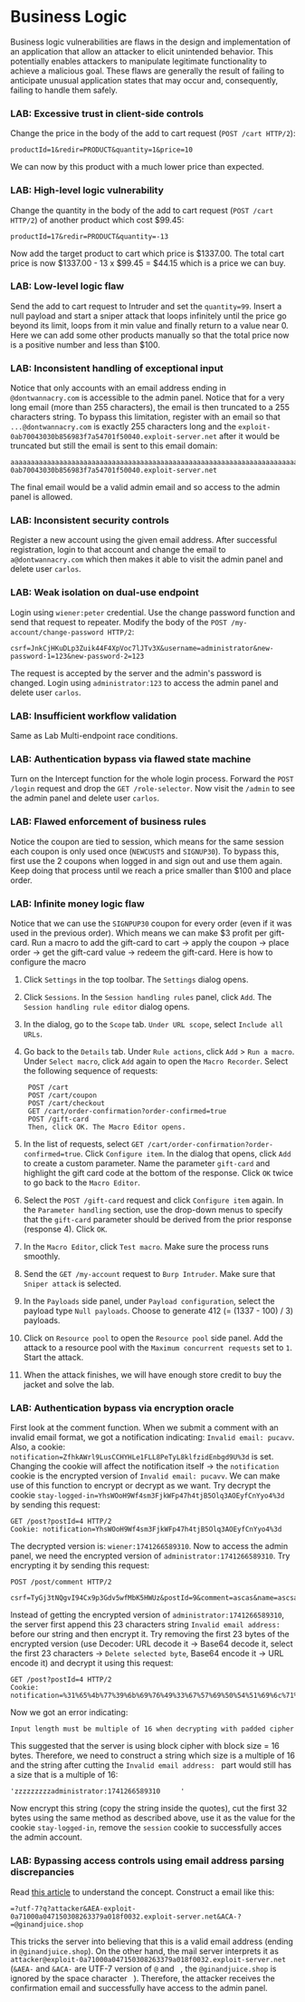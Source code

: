 # Business Logic
Business logic vulnerabilities are flaws in the design and implementation of an application that allow an attacker to elicit unintended behavior. This potentially enables attackers to manipulate legitimate functionality to achieve a malicious goal. These flaws are generally the result of failing to anticipate unusual application states that may occur and, consequently, failing to handle them safely.

### LAB: Excessive trust in client-side controls
Change the price in the body of the add to cart request (`POST /cart HTTP/2`):

    productId=1&redir=PRODUCT&quantity=1&price=10

We can now by this product with a much lower price than expected.

### LAB: High-level logic vulnerability
Change the quantity in the body of the add to cart request (`POST /cart HTTP/2`) of another product which cost $99.45:

    productId=17&redir=PRODUCT&quantity=-13

Now add the target product to cart which price is \$1337.00. The total cart price is now $1337.00 - 13 x $99.45 = $44.15 which is a price we can buy.

### LAB: Low-level logic flaw
Send the add to cart request to Intruder and set the `quantity=99`. 
Insert a null payload and start a sniper attack that loops infinitely until the price go beyond its limit, loops from it min value and finally return to a value near 0. Here we can add some other products manually so that the total price now is a positive number and less than $100.

### LAB: Inconsistent handling of exceptional input
Notice that only accounts with an email address ending in `@dontwannacry.com` is accessible to the admin panel.
Notice that for a very long email (more than 255 characters), the email is then truncated to a 255 characters string.
To bypass this limitation, register with an email so that `...@dontwannacry.com` is exactly 255 characters long and the `exploit-0ab70043030b856983f7a54701f50040.exploit-server.net` after it would be truncated but still the email is sent to this email domain:

    aaaaaaaaaaaaaaaaaaaaaaaaaaaaaaaaaaaaaaaaaaaaaaaaaaaaaaaaaaaaaaaaaaaaaaaaaaaaaaaaaaaaaaaaaaaaaaaaaaaaaaaaaaaaaaaaaaaaaaaaaaaaaaaaaaaaaaaaaaaaaaaaaaaaaaaaaaaaaaaaaaaaaaaaaaaaaaaaaaaaaaaaaaaaaaaaaaaaaaaaaaaaaaaaaaaaaaaaaaaaaaaaaaaaaaaaaaaaaa@dontwannacry.com.exploit-0ab70043030b856983f7a54701f50040.exploit-server.net

The final email would be a valid admin email and so access to the admin panel is allowed.

### LAB: Inconsistent security controls
Register a new account using the given email address.
After successful registration, login to that account and change the email to `a@dontwannacry.com` which then makes it able to visit the admin panel and delete user `carlos`.

### LAB: Weak isolation on dual-use endpoint
Login using `wiener:peter` credential. Use the change password function and send that request to repeater.
Modify the body of the `POST /my-account/change-password HTTP/2`:

    csrf=JnkCjHKuDLp3Zuik44F4XpVoc7lJTv3X&username=administrator&new-password-1=123&new-password-2=123

The request is accepted by the server and the admin's password is changed. Login using `administrator:123` to access the admin panel and delete user `carlos`.

### LAB: Insufficient workflow validation
Same as Lab Multi-endpoint race conditions.

### LAB: Authentication bypass via flawed state machine
Turn on the Intercept function for the whole login process.
Forward the `POST /login` request and drop the `GET /role-selector`. Now visit the `/admin` to see the admin panel and delete user `carlos`.

### LAB: Flawed enforcement of business rules
Notice the coupon are tied to session, which means for the same session each coupon is only used once (`NEWCUST5` and `SIGNUP30`).
To bypass this, first use the 2 coupons when logged in and sign out and use them again. Keep doing that process until we reach a price smaller than $100 and place order.

### LAB: Infinite money logic flaw
Notice that we can use the `SIGNPUP30` coupon for every order (even if it was used in the previous order). Which means we can make \$3 profit per gift-card.
Run a macro to add the gift-card to cart $\to$ apply the coupon $\to$ place order $\to$ get the gift-card value $\to$ redeem the gift-card.
Here is how to configure the macro
1. Click `Settings` in the top toolbar. The `Settings` dialog opens.
2. Click `Sessions`. In the `Session handling rules` panel, click `Add`. The `Session handling rule editor` dialog opens.
3. In the dialog, go to the `Scope` tab. `Under URL scope`, select `Include all URLs`.
4. Go back to the `Details` tab. Under `Rule actions`, click `Add` > `Run a macro`. Under `Select macro`, click `Add` again to open the `Macro Recorder`.
Select the following sequence of requests:

        POST /cart
        POST /cart/coupon
        POST /cart/checkout
        GET /cart/order-confirmation?order-confirmed=true
        POST /gift-card
        Then, click OK. The Macro Editor opens.

5. In the list of requests, select `GET /cart/order-confirmation?order-confirmed=true`. Click `Configure item`. In the dialog that opens, click `Add` to create a custom parameter. Name the parameter `gift-card` and highlight the gift card code at the bottom of the response. Click `OK` twice to go back to the `Macro Editor`.
6. Select the `POST /gift-card` request and click `Configure item` again. In the `Parameter handling` section, use the drop-down menus to specify that the `gift-card` parameter should be derived from the prior response (response 4). Click `OK`.
7. In the `Macro Editor`, click `Test macro`. Make sure the process runs smoothly.
8. Send the `GET /my-account` request to `Burp Intruder`. Make sure that `Sniper attack` is selected.
8. In the `Payloads` side panel, under `Payload configuration`, select the payload type `Null payloads`. Choose to generate 412 (= (1337 - 100) / 3) payloads.
9. Click on `Resource pool` to open the `Resource pool` side panel. Add the attack to a resource pool with the `Maximum concurrent requests` set to `1`. Start the attack.
10. When the attack finishes, we will have enough store credit to buy the jacket and solve the lab.

### LAB: Authentication bypass via encryption oracle
First look at the comment function. When we submit a comment with an invalid email format, we got a notification indicating: `Invalid email: pucavv`. Also, a cookie: `notification=ZfhkAWrl9LusCCHYHLe1FLL8PeTyL8klfzidEnbgd9U%3d` is set. Changing the cookie will affect the notification itself $\to$ the `notification` cookie is the encrypted version of `Invalid email: pucavv`. We can make use of this function to encrypt or decrypt as we want.
Try decrypt the cookie `stay-logged-in=YhsWOoH9Wf4sm3FjkWFp47h4tjB5Olq3AOEyfCnYyo4%3d` by sending this request:

    GET /post?postId=4 HTTP/2
    Cookie: notification=YhsWOoH9Wf4sm3FjkWFp47h4tjB5Olq3AOEyfCnYyo4%3d

The decrypted version is: `wiener:1741266589310`. Now to access the admin panel, we need the encrypted version of `administrator:1741266589310`. Try encrypting it by sending this request:

    POST /post/comment HTTP/2

    csrf=TyGj3tNQgvI94Cx9p3Gdv5wfMbK5HWUz&postId=9&comment=ascas&name=ascsac&email=administrator:1741266589310&website=http://aha.com

Instead of getting the encrypted version of `administrator:1741266589310`, the server first append this 23 characters string `Invalid email address: ` before our string and then encrypt it. Try removing the first 23 bytes of the encrypted version (use Decoder: URL decode it $\to$ Base64 decode it, select the first 23 characters $\to$ `Delete selected byte`, Base64 encode it $\to$ URL encode it) and decrypt it using this request:

    GET /post?postId=4 HTTP/2
    Cookie: notification=%31%65%4b%77%39%6b%69%76%49%33%67%57%69%50%54%51%69%6c%71%43%49%6a%71%4b%30%78%76%63%2b%49%76%75%5a%53%31%37%4b%56%59%31%55%6e%72%50%2f%51%44%75%57%5a%54%71%59%39%77%3d

Now we got an error indicating:

    Input length must be multiple of 16 when decrypting with padded cipher

This suggested that the server is using block cipher with block size = 16 bytes. Therefore, we need to construct a string which size is a multiple of 16 and the string after cutting the `Invalid email address: ` part would still has a size that is a multiple of 16:

    'zzzzzzzzzadministrator:1741266589310     '

Now encrypt this string (copy the string inside the quotes), cut the first 32 bytes using the same method as described above, use it as the value for the cookie `stay-logged-in`, remove the `session` cookie to successfully acces the admin account.

### LAB: Bypassing access controls using email address parsing discrepancies
Read [this article](https://portswigger.net/research/splitting-the-email-atom) to understand the concept.
Construct a email like this: 

    =?utf-7?q?attacker&AEA-exploit-0a71000a047150308263379a018f0032.exploit-server.net&ACA-?=@ginandjuice.shop

This tricks the server into believing that this is a valid email address (ending in `@ginandjuice.shop`). On the other hand, the mail server interprets it as `attacker@exploit-0a71000a047150308263379a018f0032.exploit-server.net` (`&AEA-` and `&ACA-` are UTF-7 version of `@` and ` `, the `@ginandjuice.shop` is ignored by the space character ` `). Therefore, the attacker receives the confirmation email and successfully have access to the admin panel.